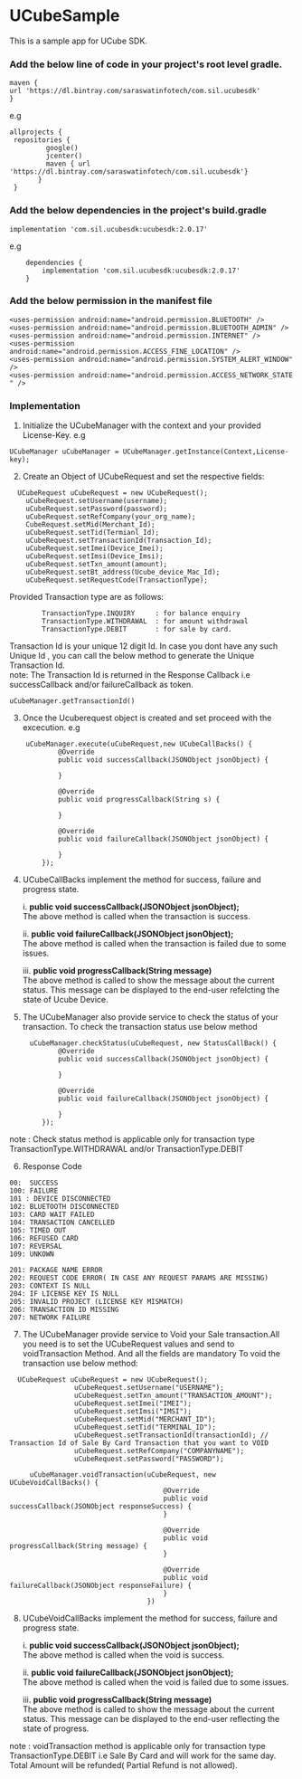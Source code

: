 # UCubeSample
This is a sample app for UCube SDK.

### Add the below line of code in your project's root level gradle.
    maven {
    url 'https://dl.bintray.com/saraswatinfotech/com.sil.ucubesdk'
    }

 e.g 
 ```
 allprojects { 
  repositories {
          google()
          jcenter()
          maven { url 'https://dl.bintray.com/saraswatinfotech/com.sil.ucubesdk'}
        }
  }
  ```
### Add the below dependencies in the project's build.gradle 
    implementation 'com.sil.ucubesdk:ucubesdk:2.0.17'
e.g
```
    dependencies {
		implementation 'com.sil.ucubesdk:ucubesdk:2.0.17'
	}
 ```

### Add the below permission in the manifest file 

    <uses-permission android:name="android.permission.BLUETOOTH" />
    <uses-permission android:name="android.permission.BLUETOOTH_ADMIN" />
    <uses-permission android:name="android.permission.INTERNET" />
    <uses-permission android:name="android.permission.ACCESS_FINE_LOCATION" />
    <uses-permission android:name="android.permission.SYSTEM_ALERT_WINDOW" />
    <uses-permission android:name="android.permission.ACCESS_NETWORK_STATE " />

### Implementation
1. Initialize the UCubeManager with the context and your provided License-Key.
e.g
```
UCubeManager uCubeManager = UCubeManager.getInstance(Context,License-key);
```
2. Create an Object of UCubeRequest and set the respective fields:
```
  UCubeRequest uCubeRequest = new UCubeRequest();
    uCubeRequest.setUsername(username);
    uCubeRequest.setPassword(password);
    uCubeRequest.setRefCompany(your_org_name);
    CubeRequest.setMid(Merchant_Id);
    uCubeRequest.setTid(Termianl_Id);
    uCubeRequest.setTransactionId(Transaction_Id);
    uCubeRequest.setImei(Device_Imei);
    uCubeRequest.setImsi(Device_Imsi);
    uCubeRequest.setTxn_amount(amount);
    uCubeRequest.setBt_address(Ucube_device_Mac_Id);
    uCubeRequest.setRequestCode(TransactionType); 
```
Provided Transaction type are as follows:
```
    	TransactionType.INQUIRY 	: for balance enquiry
    	TransactionType.WITHDRAWAL	: for amount withdrawal
    	TransactionType.DEBIT		: for sale by card.
```
Transaction Id is your unique 12 digit Id. In case you dont have any such Unique Id , you can call the below method to generate the Unique Transaction Id.<br/>
note: The Transaction Id is returned in the Response Callback i.e successCallback and/or failureCallback as token.
```
uCubeManager.getTransactionId()
```
3. Once the Ucuberequest object is created and set proceed with the excecution.
e.g 
```
	uCubeManager.execute(uCubeRequest,new UCubeCallBacks() {
            @Override
            public void successCallback(JSONObject jsonObject) {
                
            }

            @Override
            public void progressCallback(String s) {
              
            }

            @Override
            public void failureCallback(JSONObject jsonObject) {
               
            }
        });
```
4. UCubeCallBacks implement the method for success, failure and progress state.
	
	i. 	**public void successCallback(JSONObject jsonObject);** <br>
			The above method is called when the transaction is success. 

 	ii. **public void failureCallback(JSONObject jsonObject);** <br>
 			The above method is called when the transaction is failed due to some issues.

 	iii. **public void progressCallback(String message)** <br>
 			The above method is called to show the message about the current status. This message can be displayed to the end-user refelcting the state of Ucube Device.
5. The UCubeManager also provide service to check the status of your transaction. To check the transaction status use below method

```
     uCubeManager.checkStatus(uCubeRequest, new StatusCallBack() {
            @Override
            public void successCallback(JSONObject jsonObject) {
              
            }

            @Override
            public void failureCallback(JSONObject jsonObject) {
            
            }
        });
```
note : Check status method is applicable only for transaction type TransactionType.WITHDRAWAL and/or TransactionType.DEBIT

6. Response Code 
```
00:  SUCCESS 
100: FAILURE
101 : DEVICE DISCONNECTED
102: BLUETOOTH DISCONNECTED
103: CARD WAIT FAILED
104: TRANSACTION CANCELLED 
105: TIMED OUT
106: REFUSED CARD
107: REVERSAL
109: UNKOWN 

201: PACKAGE NAME ERROR
202: REQUEST CODE ERROR( IN CASE ANY REQUEST PARAMS ARE MISSING)
203: CONTEXT IS NULL
204: IF LICENSE KEY IS NULL
205: INVALID PROJECT (LICENSE KEY MISMATCH)
206: TRANSACTION ID MISSING 
207: NETWORK FAILURE
```

7. The UCubeManager provide service to Void your Sale transaction.All you need is to set the UCubeRequest values and send to voidTransaction Method. And all the fields are mandatory
 To void the transaction use below method:

```
  UCubeRequest uCubeRequest = new UCubeRequest();
                uCubeRequest.setUsername("USERNAME");
                uCubeRequest.setTxn_amount("TRANSACTION_AMOUNT");
                uCubeRequest.setImei("IMEI");
                uCubeRequest.setImsi("IMSI");
                uCubeRequest.setMid("MERCHANT_ID");
                uCubeRequest.setTid("TERMINAL_ID");
                uCubeRequest.setTransactionId(transactionId); // Transaction Id of Sale By Card Transaction that you want to VOID
                uCubeRequest.setRefCompany("COMPANYNAME");
                uCubeRequest.setPassword("PASSWORD");

     uCubeManager.voidTransaction(uCubeRequest, new UCubeVoidCallBacks() {
                                      @Override
                                      public void successCallback(JSONObject responseSuccess) {
                                      }

                                      @Override
                                      public void progressCallback(String message) {
                                      }

                                      @Override
                                      public void failureCallback(JSONObject responseFailure) {
                                      }
                                  })
```

8. UCubeVoidCallBacks implement the method for success, failure and progress state.

	i. 	**public void successCallback(JSONObject jsonObject);** <br>
			The above method is called when the void is success.

 	ii. **public void failureCallback(JSONObject jsonObject);** <br>
 			The above method is called when the void is failed due to some issues.

 	iii. **public void progressCallback(String message)** <br>
 			The above method is called to show the message about the current status. This message can be displayed to the end-user reflecting the state of progress.

note : voidTransaction method is applicable only for transaction type TransactionType.DEBIT i.e Sale By Card and will work for the same day. Total Amount will be refunded( Partial Refund is not allowed).
